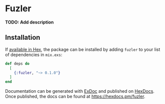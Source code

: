 # Fuzler

**TODO: Add description**

## Installation

If [available in Hex](https://hex.pm/docs/publish), the package can be installed
by adding `fuzler` to your list of dependencies in `mix.exs`:

```elixir
def deps do
  [
    {:fuzler, "~> 0.1.0"}
  ]
end
```

Documentation can be generated with [ExDoc](https://github.com/elixir-lang/ex_doc)
and published on [HexDocs](https://hexdocs.pm). Once published, the docs can
be found at <https://hexdocs.pm/fuzler>.

